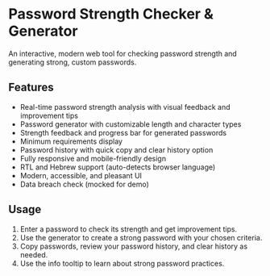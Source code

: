 # Password Strength Checker & Generator

An interactive, modern web tool for checking password strength and generating strong, custom passwords.

## Features
- Real-time password strength analysis with visual feedback and improvement tips
- Password generator with customizable length and character types
- Strength feedback and progress bar for generated passwords
- Minimum requirements display
- Password history with quick copy and clear history option
- Fully responsive and mobile-friendly design
- RTL and Hebrew support (auto-detects browser language)
- Modern, accessible, and pleasant UI
- Data breach check (mocked for demo)

## Usage
1. Enter a password to check its strength and get improvement tips.
2. Use the generator to create a strong password with your chosen criteria.
3. Copy passwords, review your password history, and clear history as needed.
4. Use the info tooltip to learn about strong password practices.

